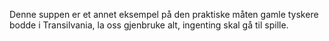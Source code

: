 Denne suppen er et annet eksempel på den praktiske måten gamle tyskere bodde i Transilvania, la oss gjenbruke alt, ingenting skal gå til spille.